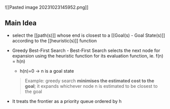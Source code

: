 ![[Pasted image 20231023145952.png]]

## Main Idea
- select the [[path(s)]] whose end is closest to a [[Goal(s) - Goal State(s)]] according to the [[heuristic(s)]] function
    
- Greedy Best-First Search - Best-First Search selects the next node for expansion using the heuristic function for its evaluation function, ie. f(n) = h(n)
    
    - h(n)=0 → n is a goal state
    
    > Example: greedy search **minimises the estimated cost to the goal**; it expands whichever node n is estimated to be closest to the goal
    
- It treats the frontier as a priority queue ordered by h